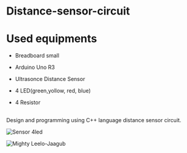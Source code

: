 # Distance-sensor-circuit

# Used equipments

- Breadboard small

- Arduino Uno R3

- Ultrasonce Distance Sensor

- 4 LED(green,yollow, red, blue)

- 4 Resistor

##
   Design and programming using C++ language distance sensor circuit.

![Sensor 4led](https://github.com/laylaAm/electrical-3/assets/139586277/e53dc554-e30f-4b53-b62b-1b1dd2930cb8)


![Mighty Leelo-Jaagub](https://github.com/laylaAm/electrical-3/assets/139586277/c7c9fa2d-665f-43ad-bf7d-d275ab3a35c5)
